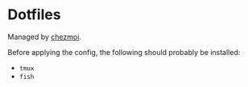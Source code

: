 # Dotfiles

Managed by [chezmoi](https://github.com/twpayne/chezmoi).

Before applying the config, the following should probably be installed:
* `tmux`
* `fish`
